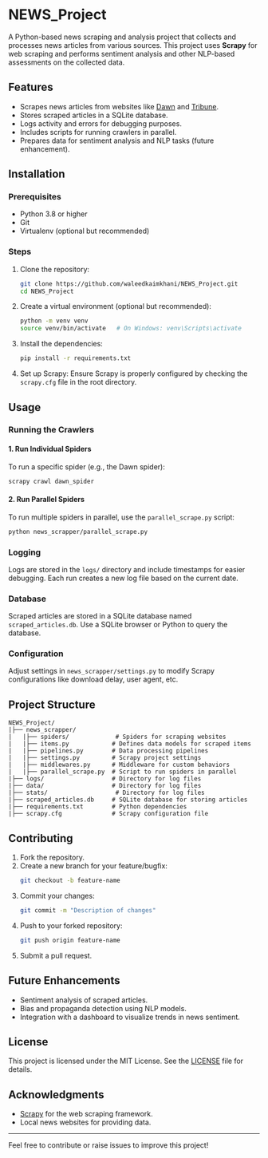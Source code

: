 # NEWS_Project

A Python-based news scraping and analysis project that collects and processes news articles from various sources. This project uses **Scrapy** for web scraping and performs sentiment analysis and other NLP-based assessments on the collected data.

## Features

- Scrapes news articles from websites like [Dawn](https://www.dawn.com) and [Tribune](https://www.tribune.com).
- Stores scraped articles in a SQLite database.
- Logs activity and errors for debugging purposes.
- Includes scripts for running crawlers in parallel.
- Prepares data for sentiment analysis and NLP tasks (future enhancement).

## Installation

### Prerequisites

- Python 3.8 or higher
- Git
- Virtualenv (optional but recommended)

### Steps

1. Clone the repository:

   ```bash
   git clone https://github.com/waleedkaimkhani/NEWS_Project.git
   cd NEWS_Project
   ```

2. Create a virtual environment (optional but recommended):

   ```bash
   python -m venv venv
   source venv/bin/activate   # On Windows: venv\Scripts\activate
   ```

3. Install the dependencies:

   ```bash
   pip install -r requirements.txt
   ```

4. Set up Scrapy:
   Ensure Scrapy is properly configured by checking the `scrapy.cfg` file in the root directory.

## Usage

### Running the Crawlers

#### 1. Run Individual Spiders

To run a specific spider (e.g., the Dawn spider):

```bash
scrapy crawl dawn_spider
```

#### 2. Run Parallel Spiders

To run multiple spiders in parallel, use the `parallel_scrape.py` script:

```bash
python news_scrapper/parallel_scrape.py
```

### Logging
Logs are stored in the `logs/` directory and include timestamps for easier debugging. Each run creates a new log file based on the current date.

### Database
Scraped articles are stored in a SQLite database named `scraped_articles.db`. Use a SQLite browser or Python to query the database.

### Configuration
Adjust settings in `news_scrapper/settings.py` to modify Scrapy configurations like download delay, user agent, etc.

## Project Structure

```
NEWS_Project/
|├── news_scrapper/
|   |├── spiders/             # Spiders for scraping websites
|   |├── items.py            # Defines data models for scraped items
|   |├── pipelines.py        # Data processing pipelines
|   |├── settings.py         # Scrapy project settings
|   |├── middlewares.py      # Middleware for custom behaviors
|   |├── parallel_scrape.py  # Script to run spiders in parallel
|├── logs/                   # Directory for log files
|├── data/                   # Directory for log files
|├── stats/                   # Directory for log files
|├── scraped_articles.db     # SQLite database for storing articles
|├── requirements.txt        # Python dependencies
|├── scrapy.cfg              # Scrapy configuration file
```

## Contributing

1. Fork the repository.
2. Create a new branch for your feature/bugfix:
   ```bash
   git checkout -b feature-name
   ```
3. Commit your changes:
   ```bash
   git commit -m "Description of changes"
   ```
4. Push to your forked repository:
   ```bash
   git push origin feature-name
   ```
5. Submit a pull request.

## Future Enhancements

- Sentiment analysis of scraped articles.
- Bias and propaganda detection using NLP models.
- Integration with a dashboard to visualize trends in news sentiment.

## License

This project is licensed under the MIT License. See the [LICENSE](LICENSE) file for details.

## Acknowledgments

- [Scrapy](https://scrapy.org/) for the web scraping framework.
- Local news websites for providing data.

---

Feel free to contribute or raise issues to improve this project!

